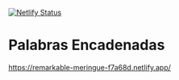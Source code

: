 [![Netlify Status](https://api.netlify.com/api/v1/badges/586bdef9-0e05-4d37-92e5-5d411e4ca7c8/deploy-status)](https://app.netlify.com/sites/remarkable-meringue-f7a68d/deploys)
# Palabras Encadenadas
https://remarkable-meringue-f7a68d.netlify.app/
